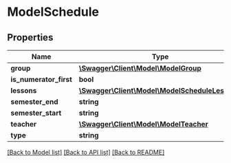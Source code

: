# ModelSchedule

## Properties
Name | Type | Description | Notes
------------ | ------------- | ------------- | -------------
**group** | [**\Swagger\Client\Model\ModelGroup**](ModelGroup.md) | nullable | [optional] 
**is_numerator_first** | **bool** |  | [optional] 
**lessons** | [**\Swagger\Client\Model\ModelScheduleLesson[]**](ModelScheduleLesson.md) |  | [optional] 
**semester_end** | **string** |  | [optional] 
**semester_start** | **string** |  | [optional] 
**teacher** | [**\Swagger\Client\Model\ModelTeacher**](ModelTeacher.md) | nullable | [optional] 
**type** | **string** |  | [optional] 

[[Back to Model list]](../README.md#documentation-for-models) [[Back to API list]](../README.md#documentation-for-api-endpoints) [[Back to README]](../README.md)


